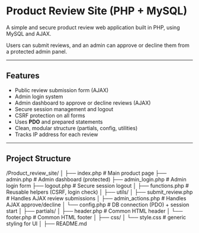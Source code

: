 # Product Review Site (PHP + MySQL)

A simple and secure product review web application built in PHP, using MySQL and AJAX.

Users can submit reviews, and an admin can approve or decline them from a protected admin panel.

---

## Features

- Public review submission form (AJAX)
- Admin login system
- Admin dashboard to approve or decline reviews (AJAX)
- Secure session management and logout
- CSRF protection on all forms
- Uses **PDO** and prepared statements
- Clean, modular structure (partials, config, utilities)
- Tracks IP address for each review

---

## Project Structure

/Product_review_site/
│
├── index.php # Main product page
├── admin.php # Admin dashboard (protected)
├── admin_login.php # Admin login form
├── logout.php # Secure session logout
│
├── functions.php # Reusable helpers (CSRF, login check)
│
├── utils/
│ ├── submit_review.php # Handles AJAX review submissions
│ ├── admin_actions.php # Handles AJAX approve/decline
│ └── config.php # DB connection (PDO) + session start
│
├── partials/
│ ├── header.php # Common HTML header
│ └── footer.php # Common HTML footer
│
├── css/
│ └── style.css # generic styling for UI
│
├── README.md
